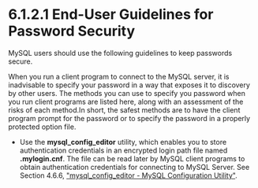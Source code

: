 # 6.1.2.1 End-User Guidelines for Password Security
MySQL users should use the following guidelines to keep passwords secure.

When you run a client program to connect to the MySQL server, it is inadvisable to specify your password in a way that exposes it to discovery by other users. The methods you can use to specify you password when you run client programs are listed here, along with an assessment of the risks of each method.In short, the safest methods are to have the client program prompt for the password or to specify the password in a properly protected option file.
* Use the **mysql\_config\_editor** utility, which enables you to store authentication credentials in an encrypted login path file named  **.mylogin.cnf**. The file can be read later by MySQL client programs to obtain authentication credentials for connecting to MySQL Server. See Section 4.6.6, ["mysql\_config\_editor - MySQL Configuration Utility"]().